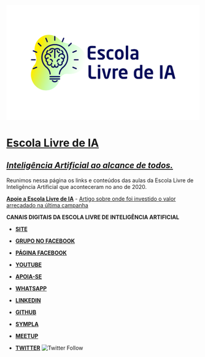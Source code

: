 ![Escola Livre de IA](img/Logo_escola_livre.png?raw=true "Escola Livre de IA")


# [**Escola Livre de IA**](http://escolalivre-ia.com.br/)
## [*Inteligência Artificial ao alcance de todos.*](http://escolalivre-ia.com.br/)

Reunimos nessa página os links e conteúdos das aulas da Escola Livre de Inteligência Artificial que aconteceram no ano de 2020.

[**Apoie a Escola Livre de IA**](https://apoia.se/escolalivre-ia)
	- [Artigo sobre onde foi investido o valor arrecadado na última campanha](https://medium.com/@schoolofai.sp/campanha-de-doa%C3%A7%C3%A3o-da-school-of-ai-brasil-hist%C3%B3rico-e-transpar%C3%AAncia-d8f61b57750f)

**CANAIS DIGITAIS DA ESCOLA LIVRE DE INTELIGÊNCIA ARTIFICIAL**

- [**SITE**](http://escolalivre-ia.com.br/)

- [**GRUPO NO FACEBOOK**](https://www.facebook.com/groups/escolalivre.ia/)

- [**PÁGINA FACEBOOK**](https://www.facebook.com/escolalivre.ia/)

- [**YOUTUBE**](https://www.youtube.com/c/EscolaLivreDeInteligenciaArtificial?sub_confirmation=1)

- [**APOIA-SE**](https://apoia.se/escolalivre-ia)

- [**WHATSAPP**](http://bit.ly/EscolaLivre-IA)

- [**LINKEDIN**](https://www.linkedin.com/company/escolalivre-ia/)

- [**GITHUB**](https://www.github.com/escolalivre-ia/)

- [**SYMPLA**](https://www.sympla.com.br/escolalivre-ia)

- [**MEETUP**](https://www.meetup.com/pt-BR/escolalivre-ia/)

- [**TWITTER**](https://twitter.com/escolalivre_ia) ![Twitter Follow](https://img.shields.io/twitter/follow/escolalivre_ia?label=escolalivre_ia&style=social)


